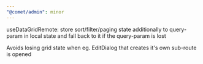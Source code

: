 ```yaml
---
"@comet/admin": minor
---
```


useDataGridRemote: store sort/filter/paging state additionally to query-param in local state and fall back to it if the query-param is lost

Avoids losing grid state when eg. EditDialog that creates it's own sub-route is opened
